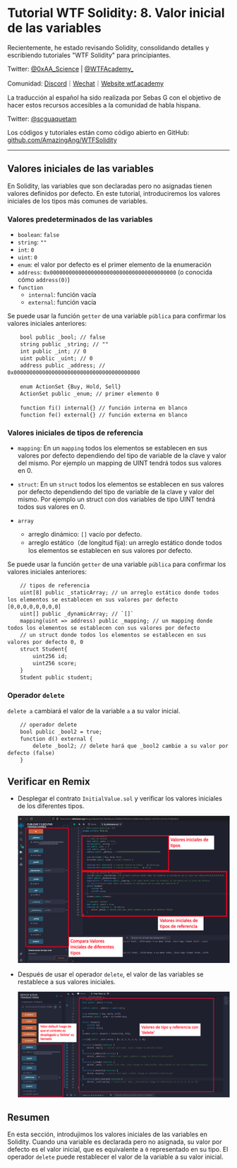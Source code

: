 # Tutorial WTF Solidity: 8. Valor inicial de las variables

Recientemente, he estado revisando Solidity, consolidando detalles y escribiendo tutoriales "WTF Solidity" para principiantes.

Twitter: [@0xAA_Science](https://twitter.com/0xAA_Science) | [@WTFAcademy_](https://twitter.com/WTFAcademy_)

Comunidad: [Discord](https://discord.gg/5akcruXrsk)｜[Wechat](https://docs.google.com/forms/d/e/1FAIpQLSe4KGT8Sh6sJ7hedQRuIYirOoZK_85miz3dw7vA1-YjodgJ-A/viewform?usp=sf_link)｜[Website wtf.academy](https://wtf.academy)

La traducción al español ha sido realizada por Sebas G con el objetivo de hacer estos recursos accesibles a la comunidad de habla hispana.

Twitter: [@scguaquetam](https://twitter.com/scguaquetam)

Los códigos y tutoriales están como código abierto en GitHub: [github.com/AmazingAng/WTFSolidity](https://github.com/AmazingAng/WTFSolidity)


-----

## Valores iniciales de las variables

En Solidity, las variables que son declaradas pero no asignadas tienen valores definidos por defecto. En este tutorial, introduciremos los valores iniciales de los tipos más comunes de variables.

### Valores predeterminados de las variables

- `boolean`: `false`
- `string`: `""`
- `int`: `0`
- `uint`: `0`
- `enum`: el valor por defecto es el primer elemento de la enumeración
- `address`: `0x0000000000000000000000000000000000000000` (o conocida cómo `address(0)`)
- `function`
    - `internal`: función vacía
    - `external`: función vacía

Se puede usar la función `getter` de una variable `pública` para confirmar los valores iniciales anteriores:

```solidity
    bool public _bool; // false
    string public _string; // ""
    int public _int; // 0
    uint public _uint; // 0
    address public _address; // 0x0000000000000000000000000000000000000000

    enum ActionSet {Buy, Hold, Sell}
    ActionSet public _enum; // primer elemento 0

    function fi() internal{} // función interna en blanco
    function fe() external{} // función externa en blanco
```

### Valores iniciales de tipos de referencia

- `mapping`: En un `mapping` todos los elementos se establecen en sus valores por defecto dependiendo del tipo de variable de la clave y valor del mismo. Por ejemplo un mapping de UINT tendrá todos sus valores en 0.
- `struct`: En un `struct` todos los elementos se establecen en sus valores por defecto dependiendo del tipo de variable de la clave y valor del mismo. Por ejemplo un struct con dos variables de tipo UINT tendrá todos sus valores en 0. 

- `array`
    - arreglo dinámico: `[]` vacío por defecto.
    - arreglo estático（de longitud fija): un arreglo estático donde todos los elementos se establecen en sus valores por defecto.

Se puede usar la función `getter` de una variable `pública` para confirmar los valores iniciales anteriores:

```solidity
    // tipos de referencia
    uint[8] public _staticArray; // un arreglo estático donde todos los elementos se establecen en sus valores por defecto [0,0,0,0,0,0,0,0]
    uint[] public _dynamicArray; // `[]`
    mapping(uint => address) public _mapping; // un mapping donde todos los elementos se establecen con sus valores por defecto
    // un struct donde todos los elementos se establecen en sus valores por defecto 0, 0
    struct Student{
        uint256 id;
        uint256 score; 
    }
    Student public student;
```

### Operador `delete`

`delete a` cambiará el valor de la variable `a` a su valor inicial.

```solidity
    // operador delete
    bool public _bool2 = true; 
    function d() external {
        delete _bool2; // delete hará que _bool2 cambie a su valor por defecto (false)
    }
```

## Verificar en Remix

- Desplegar el contrato `InitialValue.sol` y verificar los valores iniciales de los diferentes tipos.

    ![](./img/8-1_es.png)

- Después de usar el operador `delete`, el valor de las variables se restablece a sus valores iniciales.

    ![](./img/8-2_es.png)

## Resumen

En esta sección, introdujimos los valores iniciales de las variables en Solidity. Cuando una variable es declarada pero no asignada, su valor por defecto es el valor inicial, que es equivalente a `0` representado en su tipo. El operador `delete` puede restablecer el valor de la variable a su valor inicial.